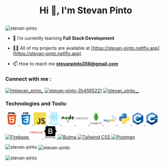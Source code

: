 <h1 align="center">Hi 👋, I'm Stevan Pinto</h1>
<h2 align="center"></h2>

<p align="left"> <img src="https://komarev.com/ghpvc/?username=stevan-pinto&label=Profile%20views&color=0e75b6&style=flat" alt="stevan-pinto" /> </p>


- 🌱 I’m currently learning **Full Stack Development**

- 👨‍💻 All of my projects are available at   [https://stevan-pinto.netlfiy.app](https://stevan-pinto.netlfiy.app)

- 📫 How to reach me **stevanpinto356@gmail.com**
  

<h3 align="left">Connect with me : </h3>
<p align="left">
<a href="https://twitter.com/stevan_pinto_" target="blank"><img align="center" src="https://raw.githubusercontent.com/rahuldkjain/github-profile-readme-generator/master/src/images/icons/Social/twitter.svg" alt="htstevan_pinto_" height="30" width="40" /></a>
<a href="https://linkedin.com/in/stevan-pinto-2b4565221" target="blank"><img align="center" src="https://raw.githubusercontent.com/rahuldkjain/github-profile-readme-generator/master/src/images/icons/Social/linked-in-alt.svg" alt="stevan-pinto-2b4565221" height="30" width="40" /></a>
<a href="https://instagram.com/stevan_pinto__" target="blank"><img align="center" src="https://raw.githubusercontent.com/rahuldkjain/github-profile-readme-generator/master/src/images/icons/Social/instagram.svg" alt="stevan_pinto__" height="30" width="40" /></a>
</p>
<h3 align="left">Technologies and Tools:</h3>
<p align="left">
   <a href="https://www.w3.org/html/" target="_blank" rel="noreferrer">
      <img src="https://raw.githubusercontent.com/devicons/devicon/master/icons/html5/html5-original-wordmark.svg" alt="HTML5" width="40" height="40"/>
   </a>
   <a href="https://www.w3schools.com/css/" target="_blank" rel="noreferrer">
      <img src="https://raw.githubusercontent.com/devicons/devicon/master/icons/css3/css3-original-wordmark.svg" alt="CSS3" width="40" height="40"/>
   </a>
   <a href="https://developer.mozilla.org/en-US/docs/Web/JavaScript" target="_blank" rel="noreferrer">
      <img src="https://raw.githubusercontent.com/devicons/devicon/master/icons/javascript/javascript-original.svg" alt="JavaScript" width="40" height="40"/>
   </a>
   <a href="https://reactjs.org/" target="_blank" rel="noreferrer">
      <img src="https://raw.githubusercontent.com/devicons/devicon/master/icons/react/react-original-wordmark.svg" alt="React" width="40" height="40"/>
   </a>
   <a href="https://nodejs.org" target="_blank" rel="noreferrer">
      <img src="https://raw.githubusercontent.com/devicons/devicon/master/icons/nodejs/nodejs-original-wordmark.svg" alt="Node.js" width="40" height="40"/>
   </a>
   <a href="https://expressjs.com" target="_blank" rel="noreferrer">
      <img src="https://raw.githubusercontent.com/devicons/devicon/master/icons/express/express-original-wordmark.svg" alt="Express.js" width="40" height="40"/>
   </a>
   <a href="https://www.mongodb.com/" target="_blank" rel="noreferrer">
      <img src="https://raw.githubusercontent.com/devicons/devicon/master/icons/mongodb/mongodb-original-wordmark.svg" alt="MongoDB" width="40" height="40"/>
   </a>
   <a href="https://www.mysql.com/" target="_blank" rel="noreferrer">
      <img src="https://raw.githubusercontent.com/devicons/devicon/master/icons/mysql/mysql-original-wordmark.svg" alt="MySQL" width="40" height="40"/>
   </a>
   <a href="https://www.python.org" target="_blank" rel="noreferrer">
      <img src="https://raw.githubusercontent.com/devicons/devicon/master/icons/python/python-original.svg" alt="Python" width="40" height="40"/>
   </a>
   <a href="https://www.cprogramming.com/" target="_blank" rel="noreferrer">
      <img src="https://raw.githubusercontent.com/devicons/devicon/master/icons/c/c-original.svg" alt="C" width="40" height="40"/>
   </a>
   <a href="https://www.w3schools.com/cpp/" target="_blank" rel="noreferrer">
      <img src="https://raw.githubusercontent.com/devicons/devicon/master/icons/cplusplus/cplusplus-original.svg" alt="C++" width="40" height="40"/>
   </a>
   <a href="https://firebase.google.com/" target="_blank" rel="noreferrer">
      <img src="https://www.vectorlogo.zone/logos/firebase/firebase-icon.svg" alt="Firebase" width="40" height="40"/>
   </a>
   <a href="https://www.oracle.com/" target="_blank" rel="noreferrer">
      <img src="https://raw.githubusercontent.com/devicons/devicon/master/icons/oracle/oracle-original.svg" alt="Oracle" width="40" height="40"/>
   </a>
   <a href="https://getbootstrap.com" target="_blank" rel="noreferrer">
      <img src="https://raw.githubusercontent.com/devicons/devicon/master/icons/bootstrap/bootstrap-plain-wordmark.svg" alt="Bootstrap" width="40" height="40"/>
   </a>
   <a href="https://bulma.io/" target="_blank" rel="noreferrer">
      <img src="https://raw.githubusercontent.com/gilbarbara/logos/804dc257b59e144eaca5bc6ffd16949752c6f789/logos/bulma.svg" alt="Bulma" width="40" height="40"/>
   </a>
   <a href="https://www.vectorlogo.zone/logos/tailwindcss/tailwindcss-icon.svg" target="_blank" rel="noreferrer">
      <img src="https://www.vectorlogo.zone/logos/tailwindcss/tailwindcss-icon.svg" alt="Tailwind CSS" width="40" height="40"/>
   </a>
   <a href="https://www.vectorlogo.zone/logos/getpostman/getpostman-icon.svg" target="_blank" rel="noreferrer">
      <img src="https://www.vectorlogo.zone/logos/getpostman/getpostman-icon.svg" alt="Postman" width="40" height="40"/>
   </a>
</p>


<p><img align="left" src="https://github-readme-stats.vercel.app/api/top-langs?username=stevan-pinto&show_icons=true&locale=en&layout=compact" alt="stevan-pinto" /></p>

<p>&nbsp;<img align="center" src="https://github-readme-stats.vercel.app/api?username=stevan-pinto&show_icons=true&locale=en" alt="stevan-pinto" /></p>

<p><img align="center" src="https://github-readme-streak-stats.herokuapp.com/?user=stevan-pinto&" alt="stevan-pinto"  /></p>

